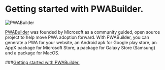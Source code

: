 # Getting started with PWABuilder.
![PWABuilder](https://miro.medium.com/max/412/1*aazVfl00TENKx0DjErtRrA.jpeg "PWABuilder")


[PWABuilder](https://www.pwabuilder.com/) was founded by Microsoft as a community guided, open source project to help move PWA adoption forward.
With PWABuilder, you can generate a PWA for your website, an Android apk for Google play store, an AppX package for Microsoft Store, a package for Galaxy Store (Samsung) and a package for MacOS.

###[Getting started with PWABuilder.](https://medium.com/@ricardobokove/getting-started-with-pwabuilder-accf2cc6c975)
